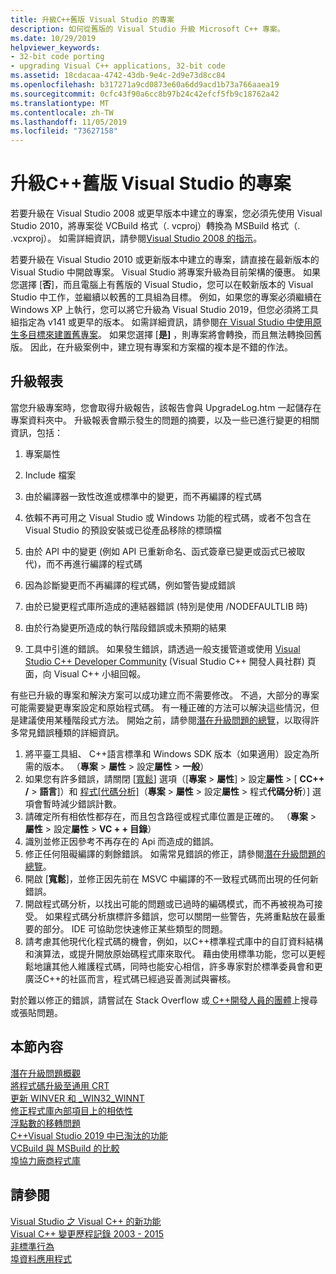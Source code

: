 ```yaml
---
title: 升級C++舊版 Visual Studio 的專案
description: 如何從舊版的 Visual Studio 升級 Microsoft C++ 專案。
ms.date: 10/29/2019
helpviewer_keywords:
- 32-bit code porting
- upgrading Visual C++ applications, 32-bit code
ms.assetid: 18cdacaa-4742-43db-9e4c-2d9e73d8cc84
ms.openlocfilehash: b317271a9cd0873e60a6dd9acd1b73a766aaea19
ms.sourcegitcommit: 0cfc43f90a6cc8b97b24c42efcf5fb9c18762a42
ms.translationtype: MT
ms.contentlocale: zh-TW
ms.lasthandoff: 11/05/2019
ms.locfileid: "73627158"
---
```

# <a name="upgrade-c-projects-from-earlier-versions-of-visual-studio"></a>升級C++舊版 Visual Studio 的專案

若要升級在 Visual Studio 2008 或更早版本中建立的專案，您必須先使用 Visual Studio 2010，將專案從 VCBuild 格式（. vcproj）轉換為 MSBuild 格式（. .vcxproj）。 如需詳細資訊，請參閱[Visual Studio 2008 的指示](use-native-multi-targeting.md#instructions-for-visual-studio-2008)。

若要升級在 Visual Studio 2010 或更新版本中建立的專案，請直接在最新版本的 Visual Studio 中開啟專案。 Visual Studio 將專案升級為目前架構的優惠。 如果您選擇 [**否**]，而且電腦上有舊版的 Visual Studio，您可以在較新版本的 Visual Studio 中工作，並繼續以較舊的工具組為目標。 例如，如果您的專案必須繼續在 Windows XP 上執行，您可以將它升級為 Visual Studio 2019，但您必須將工具組指定為 v141 或更早的版本。 如需詳細資訊，請參閱[在 Visual Studio 中使用原生多目標來建置舊專案](use-native-multi-targeting.md)。 如果您選擇 [**是]** ，則專案將會轉換，而且無法轉換回舊版。 因此，在升級案例中，建立現有專案和方案檔的複本是不錯的作法。

## <a name="upgrade-reports"></a>升級報表

當您升級專案時，您會取得升級報告，該報告會與 UpgradeLog.htm 一起儲存在專案資料夾中。 升級報表會顯示發生的問題的摘要，以及一些已進行變更的相關資訊，包括：

1. 專案屬性

2. Include 檔案

3. 由於編譯器一致性改進或標準中的變更，而不再編譯的程式碼

4. 依賴不再可用之 Visual Studio 或 Windows 功能的程式碼，或者不包含在 Visual Studio 的預設安裝或已從產品移除的標頭檔

5. 由於 API 中的變更 (例如 API 已重新命名、函式簽章已變更或函式已被取代)，而不再進行編譯的程式碼

6. 因為診斷變更而不再編譯的程式碼，例如警告變成錯誤

7. 由於已變更程式庫所造成的連結器錯誤 (特別是使用 /NODEFAULTLIB 時)

8. 由於行為變更所造成的執行階段錯誤或未預期的結果

9. 工具中引進的錯誤。 如果發生錯誤，請透過一般支援管道或使用 [Visual Studio C++ Developer Community](https://developercommunity.visualstudio.com/spaces/62/index.html) (Visual Studio C++ 開發人員社群) 頁面，向 Visual C++ 小組回報。

有些已升級的專案和解決方案可以成功建立而不需要修改。 不過，大部分的專案可能需要變更專案設定和原始程式碼。 有一種正確的方法可以解決這些情況，但是建議使用某種階段式方法。 開始之前，請參閱[潛在升級問題的總覽](../porting/overview-of-potential-upgrade-issues-visual-cpp.md)，以取得許多常見錯誤種類的詳細資訊。

 1. 將平臺工具組、 C++語言標準和 Windows SDK 版本（如果適用）設定為所需的版本。 （**專案** > **屬性** > 設定**屬性** > **一般**）
 1. 如果您有許多錯誤，請關閉 [[寬鬆](../build/reference/permissive-standards-conformance.md)] 選項（[**專案** > **屬性**] > 設定**屬性** > [ **CC++ /**  > **語言**]）和 [程式[代碼分析]](/visualstudio/code-quality/code-analysis-for-c-cpp-overview)（**專案** > **屬性** > 設定**屬性** > 程式**代碼分析**）] 選項會暫時減少錯誤計數。
 1. 請確定所有相依性都存在，而且包含路徑或程式庫位置是正確的。 （**專案** > **屬性** > 設定**屬性** > **VC + + 目錄**）
 1. 識別並修正因參考不再存在的 Api 而造成的錯誤。
 1. 修正任何阻礙編譯的剩餘錯誤。 如需常見錯誤的修正，請參閱[潛在升級問題的總覽](../porting/overview-of-potential-upgrade-issues-visual-cpp.md)。
 1. 開啟 [**寬鬆**]，並修正因先前在 MSVC 中編譯的不一致程式碼而出現的任何新錯誤。
 1. 開啟程式碼分析，以找出可能的問題或已過時的編碼模式，而不再被視為可接受。 如果程式碼分析旗標許多錯誤，您可以關閉一些警告，先將重點放在最重要的部分。 IDE 可協助您快速修正某些類型的問題。
 1. 請考慮其他現代化程式碼的機會，例如，以C++標準程式庫中的自訂資料結構和演算法，或提升開放原始碼程式庫來取代。 藉由使用標準功能，您可以更輕鬆地讓其他人維護程式碼，同時也能安心相信，許多專家對於標準委員會和更廣泛C++的社區而言，程式碼已經過妥善測試與審核。

對於難以修正的錯誤，請嘗試在 Stack Overflow 或[ C++開發人員的團體](https://developercommunity.visualstudio.com/spaces/62/index.html)上搜尋或張貼問題。

## <a name="in-this-section"></a>本節內容

[潛在升級問題概觀](overview-of-potential-upgrade-issues-visual-cpp.md)<br/>
[將程式碼升級至通用 CRT](upgrade-your-code-to-the-universal-crt.md)<br/>
[更新 WINVER 和 _WIN32_WINNT](modifying-winver-and-win32-winnt.md)<br/>
[修正程式庫內部項目上的相依性](fix-your-dependencies-on-library-internals.md)<br/>
[浮點數的移轉問題](floating-point-migration-issues.md)<br/>
[C++Visual Studio 2019 中已淘汰的功能](features-deprecated-in-visual-studio.md)<br/>
[VCBuild 與 MSBuild 的比較](build-system-changes.md)<br/>
[埠協力廠商程式庫](porting-third-party-libraries.md)<br/>

## <a name="see-also"></a>請參閱

[Visual Studio 之 Visual C++ 的新功能](../overview/what-s-new-for-visual-cpp-in-visual-studio.md)<br/>
[Visual C++ 變更歷程記錄 2003 - 2015](../porting/visual-cpp-change-history-2003-2015.md)<br/>
[非標準行為](../cpp/nonstandard-behavior.md)<br/>
[埠資料應用程式](../data/data-access-programming-mfc-atl.md)<br/>
